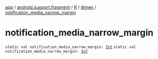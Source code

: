 [app](../../../index.md) / [android.support.fragment](../../index.md) / [R](../index.md) / [dimen](index.md) / [notification_media_narrow_margin](./notification_media_narrow_margin.md)

# notification_media_narrow_margin

`static val notification_media_narrow_margin: `[`Int`](https://kotlinlang.org/api/latest/jvm/stdlib/kotlin/-int/index.html)
`static val notification_media_narrow_margin: `[`Int`](https://kotlinlang.org/api/latest/jvm/stdlib/kotlin/-int/index.html)